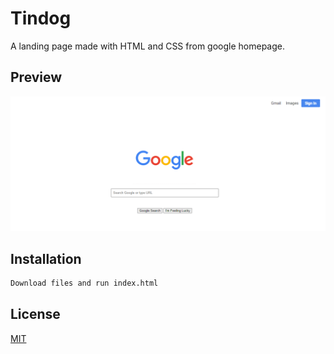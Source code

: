 # Tindog

 A landing page made with HTML and  CSS from google homepage.

## Preview

![google-homepage-img](images/preview1.PNG)

## Installation

```bash
Download files and run index.html
```

## License
[MIT](https://choosealicense.com/licenses/mit/)